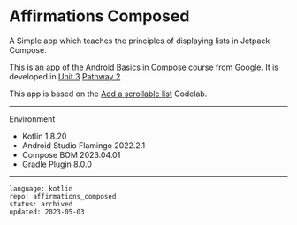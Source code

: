 # Affirmations Composed

A Simple app which teaches the principles of displaying lists in Jetpack Compose.

This is an app of the [Android Basics in Compose] course from Google. It is developed in [Unit 3] [Pathway 2]

This app is based on the [Add a scrollable list] Codelab.

[Android Basics in Compose]: https://developer.android.com/courses/android-basics-compose/course
[Unit 3]: https://developer.android.com/courses/android-basics-compose/unit-3
[Pathway 2]: https://developer.android.com/courses/pathways/android-basics-compose-unit-3-pathway-2
[Add a scrollable list]: https://developer.android.com/codelabs/basic-android-kotlin-compose-training-add-scrollable-list

---

Environment

- Kotlin 1.8.20
- Android Studio Flamingo 2022.2.1
- Compose BOM 2023.04.01
- Gradle Plugin 8.0.0

---

```
language: kotlin
repo: affirmations_composed
status: archived
updated: 2023-05-03
```
